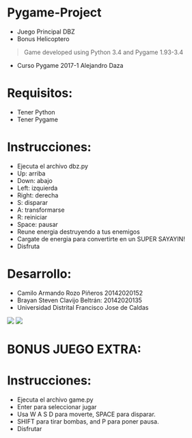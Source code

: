 # Pygame-Project
* Juego Principal DBZ
* Bonus Helicoptero
> Game developed using Python 3.4 and Pygame 1.93-3.4 
* Curso Pygame 2017-1 Alejandro Daza 

# Requisitos:
* Tener Python 
* Tener Pygame

# Instrucciones:
* Ejecuta el archivo dbz.py
* Up: arriba
* Down: abajo
* Left: izquierda
* Right: derecha
* S: disparar
* A: transformarse
* R: reiniciar
* Space: pausar
* Reune energia destruyendo a tus enemigos
* Cargate de energia para convertirte en un SUPER SAYAYIN!
* Disfruta

# Desarrollo:

* Camilo Armando Rozo Piñeros 20142020152
* Brayan Steven Clavijo Beltrán: 20142020135
* Universidad Distrital Francisco Jose de Caldas
<img src=https://www.gratistodo.com/wp-content/uploads/2016/07/dragon-ball-super-wallpaper-xc.jpg />
<img src=https://www.prometec.net/wp-content/uploads/2017/05/pygame_logo.gif />

# BONUS JUEGO EXTRA:
# Instrucciones:
* Ejecuta el archivo game.py
* Enter para seleccionar jugar
* Usa W A S D para moverte, SPACE para disparar.
* SHIFT para tirar bombas, and P para poner pausa.
* Disfrutar

